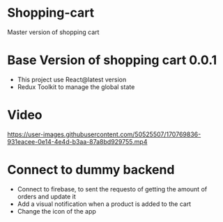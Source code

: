 # Shopping-cart
Master version of shopping cart

# Base Version of shopping cart 0.0.1
- This project use React@latest version
- Redux Toolkit to manage the global state

# Video
https://user-images.githubusercontent.com/50525507/170769836-931eacee-0e14-4e4d-b3aa-87a8bd929755.mp4


# Connect to dummy backend
- Connect to firebase, to sent the requesto of getting the amount of orders and update it
- Add a visual notification when a product is added to the cart
- Change the icon of the app
